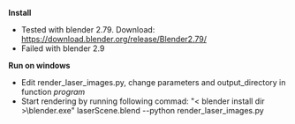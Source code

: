 **Install**
- Tested with blender 2.79. Download: https://download.blender.org/release/Blender2.79/
- Failed with blender 2.9

**Run on windows**
- Edit render_laser_images.py, change parameters and output_directory in function _program_
- Start rendering by running following commad: "< blender install dir >\blender.exe" laserScene.blend --python  render_laser_images.py
